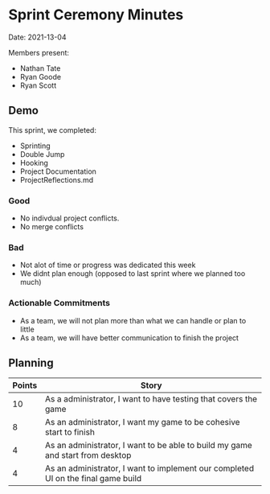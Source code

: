 # Sprint Ceremony Minutes
  
Date: 2021-13-04

Members present:

* Nathan Tate
* Ryan Goode
* Ryan Scott
  
## Demo
  
This sprint, we completed:

* Sprinting
* Double Jump
* Hooking
* Project Documentation
* ProjectReflections.md
  
### Good
  
* No indivdual project conflicts.
* No merge conflicts

### Bad
  
* Not alot of time or progress was dedicated this week
* We didnt plan enough (opposed to last sprint where we planned too much)
  
### Actionable Commitments
  
* As a team, we will not plan more than what we can handle or plan to little
* As a team, we will have better communication to finish the project
  
## Planning
  
Points | Story
-------|--------
10| As a administrator, I want to have testing that covers the game
8| As an administrator, I want my game to be cohesive start to finish
4| As an administrator, I want to be able to build my game and start from desktop
4| As an administrator, I want to implement our completed UI on the final game build
